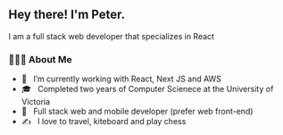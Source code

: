 <h2> Hey there! I'm Peter. </h2>

<p>I am a full stack web developer that specializes in React</p>


<h3> 👨🏻‍💻 About Me </h3>

- 🔭 &nbsp; I’m currently working with React, Next JS and AWS
- 🎓 &nbsp; Completed two years of Computer Scienece at the University of Victoria
- 💼 &nbsp; Full stack web and mobile developer (prefer web front-end)
- ✍️ &nbsp; I love to travel, kiteboard and play chess
